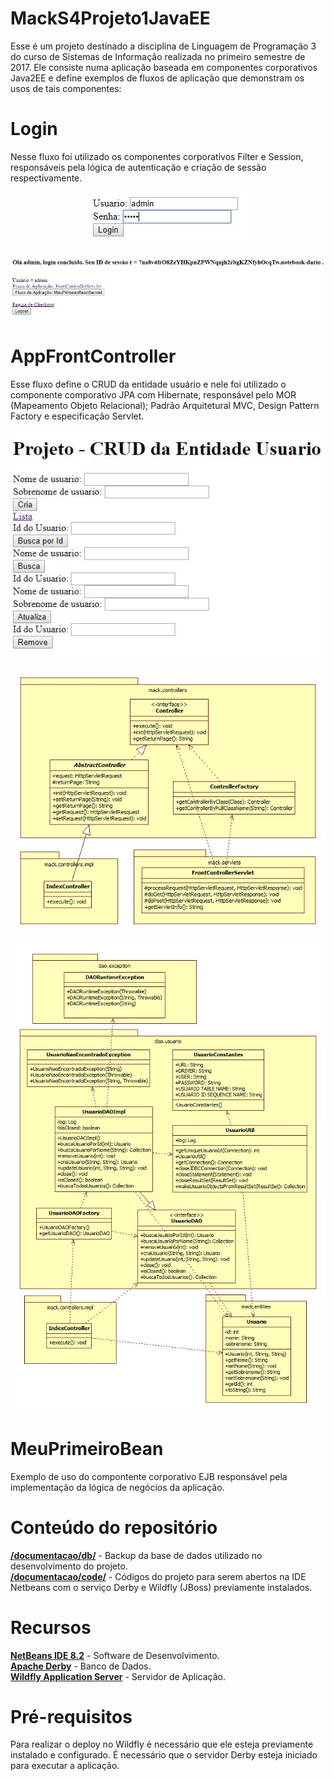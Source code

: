 # MackS4Projeto1JavaEE

Esse é um projeto destinado a disciplina de Linguagem de Programação 3 do curso de Sistemas de Informação realizada no primeiro semestre de 2017. Ele consiste numa aplicação baseada em componentes corporativos Java2EE e define exemplos de fluxos de aplicação que demonstram os usos de tais componentes:

# Login

Nesse fluxo foi utilizado os componentes corporativos Filter e Session, responsáveis pela lógica de autenticação e criação de sessão respectivamente.

<p align="center">
	<img src="images/demonstracao1.JPG"/>
</p>

<p align="center">
	<img src="images/demonstracao2.JPG"/>
</p>

# AppFrontController

Esse fluxo define o CRUD da entidade usuário e nele foi utilizado o componente comporativo JPA com Hibernate, responsável pelo MOR (Mapeamento Objeto Relacional); Padrão Arquitetural MVC, Design Pattern Factory e especificação Servlet.

<p align="center">
	<img src="images/demonstracao3.JPG"/>
</p>

<p align="center">
	<img src="images/classdiagram_frontcontroller.jpg"/>
</p>

<p align="center">
	<img src="images/classdiagram_daomodel.jpg"/>
</p>

# MeuPrimeiroBean

Exemplo de uso do compontente corporativo EJB responsável pela implementação da lógica de negócios da aplicação.


# Conteúdo do repositório

[**/documentacao/db/**](db/) - Backup da base de dados utilizado no desenvolvimento do projeto.<br>
[**/documentacao/code/**](code/) - Códigos do projeto para serem abertos na IDE Netbeans com o serviço Derby e Wildfly (JBoss) previamente instalados.<br>


# Recursos

[**NetBeans IDE 8.2**](https://github.com/apache/netbeans) - Software de Desenvolvimento.<br>
[**Apache Derby**](https://github.com/apache/derby) - Banco de Dados.<br>
[**Wildfly Application Server**](https://github.com/wildfly/wildfly) - Servidor de Aplicação.


# Pré-requisitos

Para realizar o deploy no Wildfly é necessário que ele esteja previamente instalado e configurado.
É necessário que o servidor Derby esteja iniciado para executar a aplicação.
